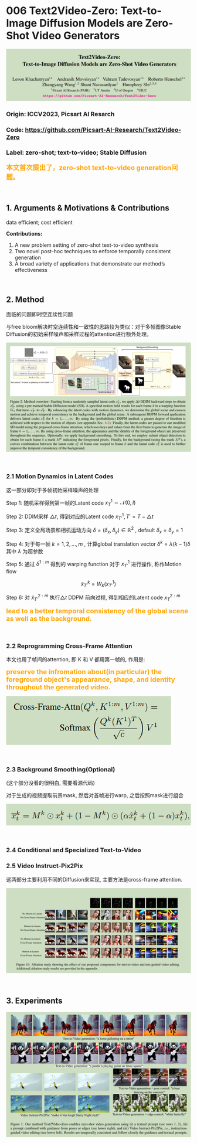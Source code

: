# 006 Text2Video-Zero: Text-to-Image Diffusion Models are Zero-Shot Video Generators  

![img](res/006/006-1.PNG)  

### Origin: ICCV2023, Picsart AI Resarch
### Code: https://github.com/Picsart-AI-Research/Text2Video-Zero
### Label: zero-shot; text-to-video; Stable Diffusion 

<font size=4 color=Orange>**本文首次提出了，zero-shot text-to-video generation问题。**</font>  

</br>

## 1. Arguments & Motivations & Contributions

data efficient; cost efficient

**Contributions:**  
1. A new problem setting of zero-shot text-to-video synthesis  
2. Two novel post-hoc techniques to enforce temporally consistent generation  
3. A broad variety of applications that demonstrate our
method’s effectiveness  

</br>

## 2. Method

面临的问题即时空连续性问题

与free bloom解决时空连续性和一致性的思路较为类似：对于多帧图像Stable Diffusion的初始采样噪声和采样过程的attention进行额外处理。  

![img](res/006/006-6.PNG)  

</br>

### 2.1 Motion Dynamics in Latent Codes

这一部分即对于多帧初始采样噪声的处理

Step 1: 随机采样得到第一帧的Latent code $x_T^1 \sim \mathcal{N}(0, I)$  

Step 2: DDIM采样 $\triangle t$, 得到对应的Latent code $x_{T'}^1, T'=T-\triangle t$  

Step 3: 定义全局场景和相机运动方向 $\delta = (\delta_x, \delta_y) \in \mathbb{R}^2$ , default $\delta_x = \delta_y = 1$  

Step 4: 对于每一帧 $k=1,2,...,m$ , 计算global translation vector $\delta^k = \lambda (k-1) \delta$  其中 $\lambda$ 为超参数  

Step 5: 通过 $\delta^{1:m}$ 得到的 warping function 对于 $x_{T'}^1$ 进行操作, 称作Motion flow  

$$\tilde{x}^k_{T'} = W_k(x_{T'}^1)$$  

Step 6: 对 $\tilde{x}^{2:m}_{T'}$ 执行$\triangle t$ DDPM 前向过程, 得到相应的Latent code  $x^{2:m}_{T}$  

<font size=4 color=Orange>**lead to a better temporal consistency of the global scene as well as the background.**</font>  

</br>

### 2.2 Reprogramming Cross-Frame Attention

本文也用了帧间的attention, 即 K 和 V 都用第一帧的, 作用是:  

<font size=4 color=Orange>**preserve the infromation about(in particular) the foreground object's appearance, shape, and identity throughout the generated video.**</font> 

![img](res/006/006-2.PNG)

</br>

### 2.3 Background Smoothing(Optional)

(这个部分没看的很明白, 需要看源代码)

对于生成的视频提取前景mask, 然后对首帧进行warp, 之后按照mask进行组合  

![img](res/006/006-3.PNG)  

</br>

### 2.4 Conditional and Specialized Text-to-Video
### 2.5 Video Instruct-Pix2Pix

这两部分主要利用不同的Diffusion来实现, 主要方法是cross-frame attention.  

![img](res/006/006-4.PNG)  

</br>

## 3. Experiments

![img](res/006/006-5.PNG) 